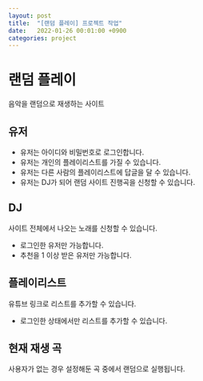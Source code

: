 ```yaml
---
layout: post
title:  "[랜덤 플레이] 프로젝트 작업"
date:   2022-01-26 00:01:00 +0900
categories: project
---
```


# 랜덤 플레이
음악을 랜덤으로 재생하는 사이트

## 유저
- 유저는 아이디와 비밀번호로 로그인합니다.  
- 유저는 개인의 플레이리스트를 가질 수 있습니다.
- 유저는 다른 사람의 플레이리스트에 답글을 달 수 있습니다.
- 유저는 DJ가 되어 랜덤 사이트 진행곡을 신청할 수 있습니다.  

## DJ
사이트 전체에서 나오는 노래를 신청할 수 있습니다.  
- 로그인한 유저만 가능합니다.  
- 추천을 1 이상 받은 유저만 가능합니다.  

## 플레이리스트
유튜브 링크로 리스트를 추가할 수 있습니다.  
- 로그인한 상태에서만 리스트를 추가할 수 있습니다.  

## 현재 재생 곡
사용자가 없는 경우 설정해둔 곡 중에서 랜덤으로 실행됩니다.

